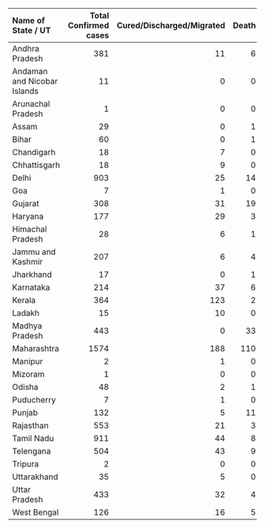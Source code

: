| Name of State / UT          |   Total Confirmed cases |   Cured/Discharged/Migrated |   Death |
|:----------------------------|------------------------:|----------------------------:|--------:|
| Andhra Pradesh              |                     381 |                          11 |       6 |
| Andaman and Nicobar Islands |                      11 |                           0 |       0 |
| Arunachal Pradesh           |                       1 |                           0 |       0 |
| Assam                       |                      29 |                           0 |       1 |
| Bihar                       |                      60 |                           0 |       1 |
| Chandigarh                  |                      18 |                           7 |       0 |
| Chhattisgarh                |                      18 |                           9 |       0 |
| Delhi                       |                     903 |                          25 |      14 |
| Goa                         |                       7 |                           1 |       0 |
| Gujarat                     |                     308 |                          31 |      19 |
| Haryana                     |                     177 |                          29 |       3 |
| Himachal Pradesh            |                      28 |                           6 |       1 |
| Jammu and Kashmir           |                     207 |                           6 |       4 |
| Jharkhand                   |                      17 |                           0 |       1 |
| Karnataka                   |                     214 |                          37 |       6 |
| Kerala                      |                     364 |                         123 |       2 |
| Ladakh                      |                      15 |                          10 |       0 |
| Madhya Pradesh              |                     443 |                           0 |      33 |
| Maharashtra                 |                    1574 |                         188 |     110 |
| Manipur                     |                       2 |                           1 |       0 |
| Mizoram                     |                       1 |                           0 |       0 |
| Odisha                      |                      48 |                           2 |       1 |
| Puducherry                  |                       7 |                           1 |       0 |
| Punjab                      |                     132 |                           5 |      11 |
| Rajasthan                   |                     553 |                          21 |       3 |
| Tamil Nadu                  |                     911 |                          44 |       8 |
| Telengana                   |                     504 |                          43 |       9 |
| Tripura                     |                       2 |                           0 |       0 |
| Uttarakhand                 |                      35 |                           5 |       0 |
| Uttar Pradesh               |                     433 |                          32 |       4 |
| West Bengal                 |                     126 |                          16 |       5 |